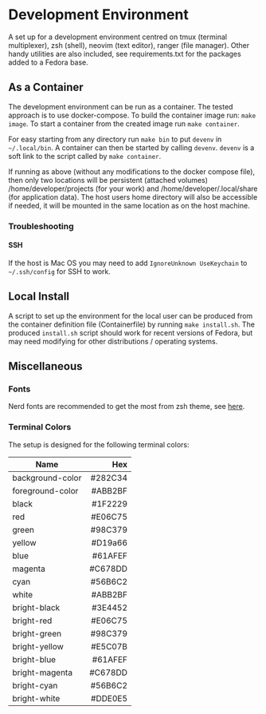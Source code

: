 # Development Environment
A set up for a development environment centred on tmux (terminal multiplexer), zsh (shell), neovim (text editor), ranger (file manager).
Other handy utilities are also included, see requirements.txt for the packages added to a Fedora base.



## As a Container
The development environment can be run as a container.
The tested approach is to use docker-compose.
To build the container image run: `make image`.
To start a container from the created image run `make container`.


For easy starting from any directory run `make bin` to put `devenv` in `~/.local/bin`.
A container can then be started by calling `devenv`.
`devenv` is a soft link to the script called by `make container`.


If running as above (without any modifications to the docker compose file), then only two locations will be persistent (attached volumes) /home/developer/projects (for your work) and /home/developer/.local/share (for application data).
The host users home directory will also be accessible if needed, it will be mounted in the same location as on the host machine.



### Troubleshooting

#### SSH
If the host is Mac OS you may need to add `IgnoreUnknown UseKeychain` to `~/.ssh/config` for SSH to work.



## Local Install
A script to set up the environment for the local user can be produced from the container definition file (Containerfile) by running `make install.sh`.
The produced `install.sh` script should work for recent versions of Fedora, but may need modifying for other distributions / operating systems.



## Miscellaneous

### Fonts
Nerd fonts are recommended to get the most from zsh theme, see [here](https://www.nerdfonts.com/).



### Terminal Colors
The setup is designed for the following terminal colors:

| Name                |       Hex |
| ------------------- | ---------:|
| background-color    |   #282C34 |
| foreground-color    |   #ABB2BF |
| black               |   #1F2229 |
| red           	    |   #E06C75 |
| green               |   #98C379 |
| yellow              |   #D19a66 |
| blue                |   #61AFEF |
| magenta             |   #C678DD |
| cyan                |   #56B6C2 |
| white               |   #ABB2BF |
| bright-black        |   #3E4452 |
| bright-red          |   #E06C75 |
| bright-green        |   #98C379 |
| bright-yellow       |   #E5C07B |
| bright-blue         |   #61AFEF |
| bright-magenta      |   #C678DD |
| bright-cyan         |   #56B6C2 |
| bright-white        |   #DDE0E5 |
